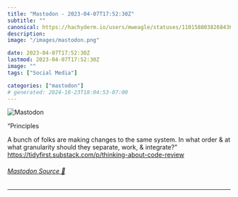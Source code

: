 ```yaml
---
title: "Mastodon - 2023-04-07T17:52:30Z"
subtitle: ""
canonical: https://hachyderm.io/users/mweagle/statuses/110158803826843689
description:
image: "/images/mastodon.png"

date: 2023-04-07T17:52:30Z
lastmod: 2023-04-07T17:52:30Z
image: ""
tags: ["Social Media"]

categories: ["mastodon"]
# generated: 2024-10-23T18:04:53-07:00
---
```

![Mastodon](/images/mastodon.png)

<p>“Principles</p><p>A bunch of folks are making changes to the same system. In what order &amp; at what granularity should they separate, work, &amp; integrate?”<br /><a href="https://tidyfirst.substack.com/p/thinking-about-code-review" target="_blank" rel="nofollow noopener noreferrer" translate="no"><span class="invisible">https://</span><span class="ellipsis">tidyfirst.substack.com/p/think</span><span class="invisible">ing-about-code-review</span></a></p>


###### [Mastodon Source 🐘](https://hachyderm.io/@mweagle/110158803826843689)

___
